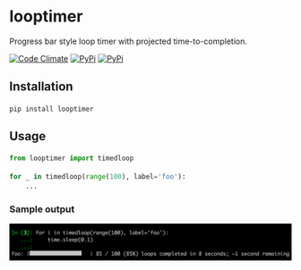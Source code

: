 # looptimer

Progress bar style loop timer with projected time-to-completion.

[![Code Climate](https://codeclimate.com/github/dbjohnson/looptimer/badges/gpa.svg)](https://codeclimate.com/github/dbjohnson/looptimer)
[![PyPi](https://img.shields.io/pypi/v/looptimer.svg)](https://pypi.python.org/pypi/looptimer)
[![PyPi](https://img.shields.io/pypi/l/looptimer.svg)](https://pypi.python.org/pypi/looptimer)

## Installation
```pip install looptimer```

## Usage
```python
from looptimer import timedloop

for _ in timedloop(range(100), label='foo'):
	...
```

### Sample output
![](demo.png)
